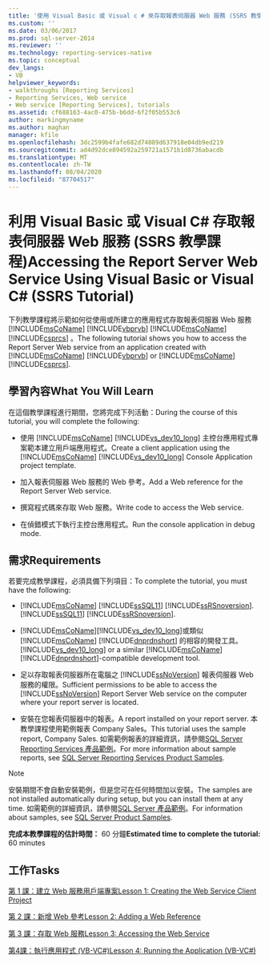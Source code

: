 ```yaml
---
title: '使用 Visual Basic 或 Visual c # 來存取報表伺服器 Web 服務 (SSRS 教學課程) |Microsoft Docs'
ms.custom: ''
ms.date: 03/06/2017
ms.prod: sql-server-2014
ms.reviewer: ''
ms.technology: reporting-services-native
ms.topic: conceptual
dev_langs:
- VB
helpviewer_keywords:
- walkthroughs [Reporting Services]
- Reporting Services, Web service
- Web service [Reporting Services], tutorials
ms.assetid: cf688163-4ac0-475b-b6dd-6f2f05b553c6
author: markingmyname
ms.author: maghan
manager: kfile
ms.openlocfilehash: 3dc2599b4fafe682d74089d637918e04db9ed219
ms.sourcegitcommit: ad4d92dce894592a259721a1571b1d8736abacdb
ms.translationtype: MT
ms.contentlocale: zh-TW
ms.lasthandoff: 08/04/2020
ms.locfileid: "87704517"
---
```

# <a name="accessing-the-report-server-web-service-using-visual-basic-or-visual-c-ssrs-tutorial"></a><span data-ttu-id="08d47-102">利用 Visual Basic 或 Visual C# 存取報表伺服器 Web 服務 (SSRS 教學課程)</span><span class="sxs-lookup"><span data-stu-id="08d47-102">Accessing the Report Server Web Service Using Visual Basic or Visual C# (SSRS Tutorial)</span></span>
  <span data-ttu-id="08d47-103">下列教學課程將示範如何從使用或所建立的應用程式存取報表伺服器 Web 服務 [!INCLUDE[msCoName](../includes/msconame-md.md)] [!INCLUDE[vbprvb](../includes/vbprvb-md.md)] [!INCLUDE[msCoName](../includes/msconame-md.md)] [!INCLUDE[csprcs](../includes/csprcs-md.md)] 。</span><span class="sxs-lookup"><span data-stu-id="08d47-103">The following tutorial shows you how to access the Report Server Web service from an application created with [!INCLUDE[msCoName](../includes/msconame-md.md)] [!INCLUDE[vbprvb](../includes/vbprvb-md.md)] or [!INCLUDE[msCoName](../includes/msconame-md.md)] [!INCLUDE[csprcs](../includes/csprcs-md.md)].</span></span>  
  
## <a name="what-you-will-learn"></a><span data-ttu-id="08d47-104">學習內容</span><span class="sxs-lookup"><span data-stu-id="08d47-104">What You Will Learn</span></span>  
 <span data-ttu-id="08d47-105">在這個教學課程進行期間，您將完成下列活動：</span><span class="sxs-lookup"><span data-stu-id="08d47-105">During the course of this tutorial, you will complete the following:</span></span>  
  
-   <span data-ttu-id="08d47-106">使用 [!INCLUDE[msCoName](../includes/msconame-md.md)] [!INCLUDE[vs_dev10_long](../includes/vs-dev10-long-md.md)] 主控台應用程式專案範本建立用戶端應用程式。</span><span class="sxs-lookup"><span data-stu-id="08d47-106">Create a client application using the [!INCLUDE[msCoName](../includes/msconame-md.md)] [!INCLUDE[vs_dev10_long](../includes/vs-dev10-long-md.md)] Console Application project template.</span></span>  
  
-   <span data-ttu-id="08d47-107">加入報表伺服器 Web 服務的 Web 參考。</span><span class="sxs-lookup"><span data-stu-id="08d47-107">Add a Web reference for the Report Server Web service.</span></span>  
  
-   <span data-ttu-id="08d47-108">撰寫程式碼來存取 Web 服務。</span><span class="sxs-lookup"><span data-stu-id="08d47-108">Write code to access the Web service.</span></span>  
  
-   <span data-ttu-id="08d47-109">在偵錯模式下執行主控台應用程式。</span><span class="sxs-lookup"><span data-stu-id="08d47-109">Run the console application in debug mode.</span></span>  
  
## <a name="requirements"></a><span data-ttu-id="08d47-110">需求</span><span class="sxs-lookup"><span data-stu-id="08d47-110">Requirements</span></span>  
 <span data-ttu-id="08d47-111">若要完成教學課程，必須具備下列項目：</span><span class="sxs-lookup"><span data-stu-id="08d47-111">To complete the tutorial, you must have the following:</span></span>  
  
-   [!INCLUDE[msCoName](../includes/msconame-md.md)] <span data-ttu-id="08d47-112">[!INCLUDE[ssSQL11](../includes/sssql11-md.md)] [!INCLUDE[ssRSnoversion](../includes/ssrsnoversion-md.md)].</span><span class="sxs-lookup"><span data-stu-id="08d47-112">[!INCLUDE[ssSQL11](../includes/sssql11-md.md)] [!INCLUDE[ssRSnoversion](../includes/ssrsnoversion-md.md)].</span></span>  
  
-   [!INCLUDE[msCoName](../includes/msconame-md.md)]<span data-ttu-id="08d47-113">[!INCLUDE[vs_dev10_long](../includes/vs-dev10-long-md.md)]或類似 [!INCLUDE[msCoName](../includes/msconame-md.md)] [!INCLUDE[dnprdnshort](../includes/dnprdnshort-md.md)] 的相容的開發工具。</span><span class="sxs-lookup"><span data-stu-id="08d47-113">[!INCLUDE[vs_dev10_long](../includes/vs-dev10-long-md.md)] or a similar [!INCLUDE[msCoName](../includes/msconame-md.md)] [!INCLUDE[dnprdnshort](../includes/dnprdnshort-md.md)]-compatible development tool.</span></span>  
  
-   <span data-ttu-id="08d47-114">足以存取報表伺服器所在電腦之 [!INCLUDE[ssNoVersion](../includes/ssnoversion-md.md)] 報表伺服器 Web 服務的權限。</span><span class="sxs-lookup"><span data-stu-id="08d47-114">Sufficient permissions to be able to access the [!INCLUDE[ssNoVersion](../includes/ssnoversion-md.md)] Report Server Web service on the computer where your report server is located.</span></span>  
  
-   <span data-ttu-id="08d47-115">安裝在您報表伺服器中的報表。</span><span class="sxs-lookup"><span data-stu-id="08d47-115">A report installed on your report server.</span></span> <span data-ttu-id="08d47-116">本教學課程使用範例報表 Company Sales。</span><span class="sxs-lookup"><span data-stu-id="08d47-116">This tutorial uses the sample report, Company Sales.</span></span> <span data-ttu-id="08d47-117">如需範例報表的詳細資訊，請參閱[SQL Server Reporting Services 產品範例](https://go.microsoft.com/fwlink/?LinkId=177889)。</span><span class="sxs-lookup"><span data-stu-id="08d47-117">For more information about sample reports, see [SQL Server Reporting Services Product Samples](https://go.microsoft.com/fwlink/?LinkId=177889).</span></span>  
  
> [!NOTE]  
>  <span data-ttu-id="08d47-118">安裝期間不會自動安裝範例，但是您可在任何時間加以安裝。</span><span class="sxs-lookup"><span data-stu-id="08d47-118">The samples are not installed automatically during setup, but you can install them at any time.</span></span> <span data-ttu-id="08d47-119">如需範例的詳細資訊，請參閱[SQL Server 產品範例](https://go.microsoft.com/fwlink/?LinkId=182887)。</span><span class="sxs-lookup"><span data-stu-id="08d47-119">For information about samples, see [SQL Server Product Samples](https://go.microsoft.com/fwlink/?LinkId=182887).</span></span>  
  
 <span data-ttu-id="08d47-120">**完成本教學課程的估計時間：** 60 分鐘</span><span class="sxs-lookup"><span data-stu-id="08d47-120">**Estimated time to complete the tutorial:** 60 minutes</span></span>  
  
## <a name="tasks"></a><span data-ttu-id="08d47-121">工作</span><span class="sxs-lookup"><span data-stu-id="08d47-121">Tasks</span></span>  
 [<span data-ttu-id="08d47-122">第 1 課：建立 Web 服務用戶端專案</span><span class="sxs-lookup"><span data-stu-id="08d47-122">Lesson 1: Creating the Web Service Client Project</span></span>](../../2014/tutorials/lesson-1-creating-the-web-service-client-project.md)  
  
 [<span data-ttu-id="08d47-123">第 2 課：新增 Web 參考</span><span class="sxs-lookup"><span data-stu-id="08d47-123">Lesson 2: Adding a Web Reference</span></span>](../../2014/tutorials/lesson-2-adding-a-web-reference.md)  
  
 [<span data-ttu-id="08d47-124">第 3 課：存取 Web 服務</span><span class="sxs-lookup"><span data-stu-id="08d47-124">Lesson 3: Accessing the Web Service</span></span>](../../2014/tutorials/lesson-3-accessing-the-web-service.md)  
  
 [<span data-ttu-id="08d47-125">第4課：執行應用程式 &#40;VB-VC&#35;&#41;</span><span class="sxs-lookup"><span data-stu-id="08d47-125">Lesson 4: Running the Application &#40;VB-VC&#35;&#41;</span></span>](../../2014/tutorials/lesson-4-running-the-application-vb-vcsharp.md)  
  
  
